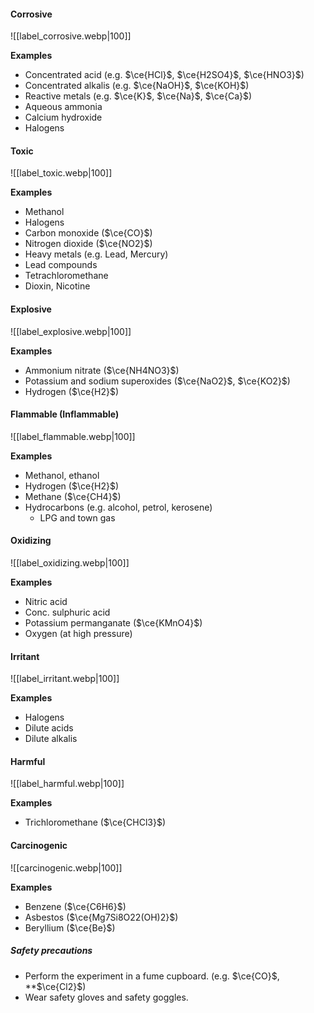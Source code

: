 #### Corrosive
![[label_corrosive.webp|100]]

**Examples**
- Concentrated acid (e.g. $\ce{HCl}$, $\ce{H2SO4}$, $\ce{HNO3}$)
- Concentrated alkalis (e.g. $\ce{NaOH}$, $\ce{KOH}$)
- Reactive metals (e.g. $\ce{K}$, $\ce{Na}$, $\ce{Ca}$)
- Aqueous ammonia
- Calcium hydroxide
- Halogens

#### Toxic
![[label_toxic.webp|100]]

**Examples**
- Methanol
- Halogens
- Carbon monoxide ($\ce{CO}$)
- Nitrogen dioxide ($\ce{NO2}$)
- Heavy metals (e.g. Lead, Mercury)
- Lead compounds
- Tetrachloromethane
- Dioxin, Nicotine

#### Explosive
![[label_explosive.webp|100]]

**Examples**
- Ammonium nitrate ($\ce{NH4NO3}$)
- Potassium and sodium superoxides ($\ce{NaO2}$, $\ce{KO2}$)
- Hydrogen ($\ce{H2}$)

#### Flammable (Inflammable)
![[label_flammable.webp|100]]

**Examples**
- Methanol, ethanol
- Hydrogen ($\ce{H2}$)
- Methane ($\ce{CH4}$)
- Hydrocarbons (e.g. alcohol, petrol, kerosene)
	- LPG and town gas

#### Oxidizing
![[label_oxidizing.webp|100]]

**Examples**
- Nitric acid
- Conc. sulphuric acid
- Potassium permanganate ($\ce{KMnO4}$)
- Oxygen (at high pressure)

#### Irritant
![[label_irritant.webp|100]]

**Examples**
- Halogens
- Dilute acids
- Dilute alkalis

#### Harmful
![[label_harmful.webp|100]]

**Examples**
- Trichloromethane ($\ce{CHCl3}$)

#### Carcinogenic
![[carcinogenic.webp|100]]

**Examples**
- Benzene ($\ce{C6H6}$)
- Asbestos ($\ce{Mg7Si8O22(OH)2}$)
- Beryllium ($\ce{Be}$)

##### Safety precautions
- Perform the experiment in a fume cupboard. (e.g. $\ce{CO}$, **$\ce{Cl2}$)
- Wear safety gloves and safety goggles.
